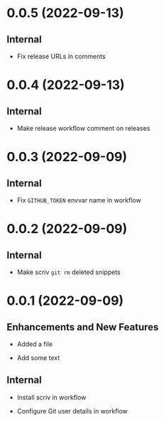 
<a id='changelog-0.0.5'></a>
# 0.0.5 (2022-09-13)

## Internal

- Fix release URLs in comments

<a id='changelog-0.0.4'></a>
# 0.0.4 (2022-09-13)

## Internal

- Make release workflow comment on releases

<a id='changelog-0.0.3'></a>
# 0.0.3 (2022-09-09)

## Internal

- Fix `GITHUB_TOKEN` envvar name in workflow

<a id='changelog-0.0.2'></a>
# 0.0.2 (2022-09-09)

## Internal

- Make scriv `git rm` deleted snippets

<a id='changelog-0.0.1'></a>
# 0.0.1 (2022-09-09)

## Enhancements and New Features

- Added a file

- Add some text

## Internal

- Install scriv in workflow

- Configure Git user details in workflow
